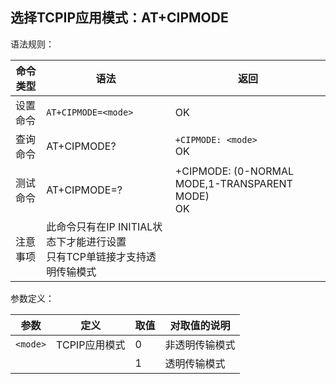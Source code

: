 ## 选择TCPIP应用模式：AT+CIPMODE

语法规则：

| 命令类型 | 语法                                                         | 返回                                                |
| -------- | ------------------------------------------------------------ | --------------------------------------------------- |
| 设置命令 | `AT+CIPMODE=<mode>`                                          | OK                                                  |
| 查询命令 | AT+CIPMODE?                                                  | `+CIPMODE: <mode> `<br>OK                           |
| 测试命令 | AT+CIPMODE=?                                                 | +CIPMODE: (0-NORMAL MODE,1-TRANSPARENT MODE) <br>OK |
| 注意事项 | 此命令只有在IP INITIAL状态下才能进行设置<br>只有TCP单链接才支持透明传输模式 |                                                     |

 

参数定义：

| 参数     | 定义          | 取值 | 对取值的说明   |
| -------- | ------------- | ---- | -------------- |
| `<mode>` | TCPIP应用模式 | 0    | 非透明传输模式 |
|          |               | 1    | 透明传输模式   |
